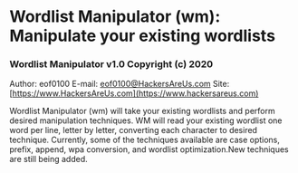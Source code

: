 # **Wordlist Manipulator (wm): Manipulate your existing wordlists**
### Wordlist Manipulator v1.0 Copyright (c) 2020


Author: eof0100
E-mail: eof0100@HackersAreUs.com 
Site:   [https://www.HackersAreUs.com](https://www.hackersareus.com) 


Wordlist Manipulator (wm) will take your existing wordlists and perform
desired manipulation techniques. WM will read your existing wordlist one
word per line, letter by letter, converting each character to desired technique.
Currently, some of the techniques available are case options, prefix, append, 
wpa conversion, and wordlist optimization.New techniques are still being added.
